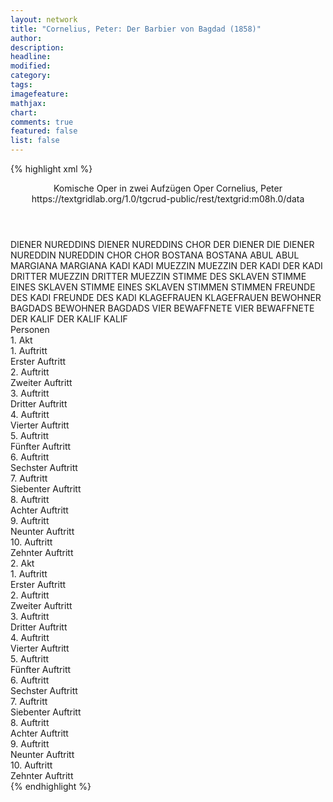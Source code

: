 ```yaml
---
layout: network
title: "Cornelius, Peter: Der Barbier von Bagdad (1858)"
author:
description:
headline:
modified:
category:
tags:
imagefeature:
mathjax:
chart:
comments: true
featured: false
list: false
---
```

{% highlight xml %}
<?xml-model href="https://raw.githubusercontent.com/DLiNa/project/master/rules/lina.rnc"?><?xml-model href="https://raw.githubusercontent.com/DLiNa/project/master/rules/lina.sch"?>
<play xmlns="http://lina.digital">
  <header>
    <title>Der Barbier von Bagdad</title>
    <subtitle>Komische Oper in zwei Aufzügen</subtitle>
    <genretitle>Oper</genretitle>
    <author>Cornelius, Peter</author>
    <date type="print"/>
    <date type="premiere" when="1858"/>
    <date type="written"/>
    <source>https://textgridlab.org/1.0/tgcrud-public/rest/textgrid:m08h.0/data</source>
  </header>
  <personae>
    <character>
      <name>DIENER NUREDDINS</name>
      <alias xml:id="diener_nureddins">
        <name>DIENER NUREDDINS</name>
      </alias>
      <alias xml:id="chor_der_diener">
        <name>CHOR DER DIENER</name>
      </alias>
      <alias xml:id="die_diener">
        <name>DIE DIENER</name>
      </alias>
    </character>
    <character>
      <name>NUREDDIN</name>
      <alias xml:id="nureddin">
        <name>NUREDDIN</name>
      </alias>
    </character>
    <character>
      <name>CHOR</name>
      <alias xml:id="chor">
        <name>CHOR</name>
      </alias>
    </character>
    <character>
      <name>BOSTANA</name>
      <alias xml:id="bostana">
        <name>BOSTANA</name>
      </alias>
    </character>
    <character>
      <name>ABUL</name>
      <alias xml:id="abul">
        <name>ABUL</name>
      </alias>
    </character>
    <character>
      <name>MARGIANA</name>
      <alias xml:id="margiana">
        <name>MARGIANA</name>
      </alias>
    </character>
    <character>
      <name>KADI</name>
      <alias xml:id="kadi">
        <name>KADI</name>
      </alias>
    </character>
    <character>
      <name>MUEZZIN</name>
      <alias xml:id="muezzin">
        <name>MUEZZIN</name>
      </alias>
    </character>
    <character>
      <name>DER KADI</name>
      <alias xml:id="der_kadi">
        <name>DER KADI</name>
      </alias>
    </character>
    <character>
      <name>DRITTER MUEZZIN</name>
      <alias xml:id="dritter_muezzin">
        <name>DRITTER MUEZZIN</name>
      </alias>
      <alias xml:id="stimme_des_sklaven">
        <name>STIMME DES SKLAVEN</name>
      </alias>
    </character>
    <character>
      <name>STIMME EINES SKLAVEN</name>
      <alias xml:id="stimme_eines_sklaven">
        <name>STIMME EINES SKLAVEN</name>
      </alias>
    </character>
    <character>
      <name>STIMMEN</name>
      <alias xml:id="stimmen">
        <name>STIMMEN</name>
      </alias>
    </character>
    <character>
      <name>FREUNDE DES KADI</name>
      <alias xml:id="freunde_des_kadi">
        <name>FREUNDE DES KADI</name>
      </alias>
    </character>
    <character>
      <name>KLAGEFRAUEN</name>
      <alias xml:id="klagefrauen">
        <name>KLAGEFRAUEN</name>
      </alias>
    </character>
    <character>
      <name>BEWOHNER BAGDADS</name>
      <alias xml:id="bewohner_bagdads">
        <name>BEWOHNER BAGDADS</name>
      </alias>
    </character>
    <character>
      <name>VIER BEWAFFNETE</name>
      <alias xml:id="vier_bewaffnete">
        <name>VIER BEWAFFNETE</name>
      </alias>
    </character>
    <character>
      <name>DER KALIF</name>
      <alias xml:id="der_kalif">
        <name>DER KALIF</name>
      </alias>
      <alias xml:id="kalif">
        <name>KALIF</name>
      </alias>
    </character>
  </personae>
  <text>
    <div>
      <head>Personen</head>
    </div>
    <div>
      <head>1. Akt</head>
      <div>
        <head>1. Auftritt</head>
        <div>
          <head>Erster Auftritt</head>
          <sp who="#diener_nureddins">
            <amount n="1" unit="speech_acts"/>
            <amount n="30" unit="words"/>
            <amount n="11" unit="lines"/>
            <amount n="181" unit="chars"/>
          </sp>
          <sp who="#nureddin">
            <amount n="5" unit="speech_acts"/>
            <amount n="49" unit="words"/>
            <amount n="10" unit="lines"/>
            <amount n="324" unit="chars"/>
          </sp>
          <sp who="#chor_der_diener">
            <amount n="4" unit="speech_acts"/>
            <amount n="94" unit="words"/>
            <amount n="24" unit="lines"/>
            <amount n="503" unit="chars"/>
          </sp>
          <sp who="#chor">
            <amount n="1" unit="speech_acts"/>
            <amount n="54" unit="words"/>
            <amount n="15" unit="lines"/>
            <amount n="303" unit="chars"/>
          </sp>
        </div>
      </div>
      <div>
        <head>2. Auftritt</head>
        <div>
          <head>Zweiter Auftritt</head>
          <sp who="#nureddin">
            <amount n="1" unit="speech_acts"/>
            <amount n="204" unit="words"/>
            <amount n="37" unit="lines"/>
            <amount n="1114" unit="chars"/>
          </sp>
        </div>
      </div>
      <div>
        <head>3. Auftritt</head>
        <div>
          <head>Dritter Auftritt</head>
          <sp who="#bostana">
            <amount n="9" unit="speech_acts"/>
            <amount n="175" unit="words"/>
            <amount n="25" unit="lines"/>
            <amount n="914" unit="chars"/>
          </sp>
          <sp who="#nureddin">
            <amount n="9" unit="speech_acts"/>
            <amount n="164" unit="words"/>
            <amount n="23" unit="lines"/>
            <amount n="869" unit="chars"/>
          </sp>
          <sp who="#bostana #nureddin">
            <amount n="1" unit="speech_acts"/>
            <amount n="91" unit="words"/>
            <amount n="21" unit="lines"/>
            <amount n="500" unit="chars"/>
          </sp>
          <sp who="#nureddin #bostana">
            <amount n="1" unit="speech_acts"/>
            <amount n="62" unit="words"/>
            <amount n="17" unit="lines"/>
            <amount n="347" unit="chars"/>
          </sp>
        </div>
      </div>
      <div>
        <head>4. Auftritt</head>
        <div>
          <head>Vierter Auftritt</head>
          <sp who="#nureddin">
            <amount n="1" unit="speech_acts"/>
            <amount n="91" unit="words"/>
            <amount n="16" unit="lines"/>
            <amount n="471" unit="chars"/>
          </sp>
        </div>
      </div>
      <div>
        <head>5. Auftritt</head>
        <div>
          <head>Fünfter Auftritt</head>
          <sp who="#abul">
            <amount n="10" unit="speech_acts"/>
            <amount n="345" unit="words"/>
            <amount n="90" unit="lines"/>
            <amount n="2130" unit="chars"/>
          </sp>
          <sp who="#nureddin">
            <amount n="8" unit="speech_acts"/>
            <amount n="162" unit="words"/>
            <amount n="28" unit="lines"/>
            <amount n="923" unit="chars"/>
          </sp>
        </div>
      </div>
      <div>
        <head>6. Auftritt</head>
        <div>
          <head>Sechster Auftritt</head>
          <sp who="#chor_der_diener">
            <amount n="8" unit="speech_acts"/>
            <amount n="131" unit="words"/>
            <amount n="45" unit="lines"/>
            <amount n="840" unit="chars"/>
          </sp>
          <sp who="#abul">
            <amount n="8" unit="speech_acts"/>
            <amount n="109" unit="words"/>
            <amount n="28" unit="lines"/>
            <amount n="603" unit="chars"/>
          </sp>
        </div>
      </div>
      <div>
        <head>7. Auftritt</head>
        <div>
          <head>Siebenter Auftritt</head>
          <sp who="#nureddin">
            <amount n="16" unit="speech_acts"/>
            <amount n="268" unit="words"/>
            <amount n="42" unit="lines"/>
            <amount n="1491" unit="chars"/>
          </sp>
          <sp who="#abul">
            <amount n="15" unit="speech_acts"/>
            <amount n="260" unit="words"/>
            <amount n="37" unit="lines"/>
            <amount n="1391" unit="chars"/>
          </sp>
          <sp who="#nureddin #abul">
            <amount n="1" unit="speech_acts"/>
            <amount n="84" unit="words"/>
            <amount n="14" unit="lines"/>
            <amount n="464" unit="chars"/>
          </sp>
        </div>
      </div>
      <div>
        <head>8. Auftritt</head>
        <div>
          <head>Achter Auftritt</head>
          <sp who="#abul">
            <amount n="1" unit="speech_acts"/>
            <amount n="111" unit="words"/>
            <amount n="22" unit="lines"/>
            <amount n="616" unit="chars"/>
          </sp>
        </div>
      </div>
      <div>
        <head>9. Auftritt</head>
        <div>
          <head>Neunter Auftritt</head>
          <sp who="#nureddin">
            <amount n="5" unit="speech_acts"/>
            <amount n="110" unit="words"/>
            <amount n="22" unit="lines"/>
            <amount n="546" unit="chars"/>
          </sp>
          <sp who="#abul">
            <amount n="5" unit="speech_acts"/>
            <amount n="109" unit="words"/>
            <amount n="23" unit="lines"/>
            <amount n="540" unit="chars"/>
          </sp>
          <sp who="#die_diener">
            <amount n="1" unit="speech_acts"/>
          </sp>
        </div>
      </div>
      <div>
        <head>10. Auftritt</head>
        <div>
          <head>Zehnter Auftritt</head>
          <sp who="#nureddin">
            <amount n="1" unit="speech_acts"/>
            <amount n="124" unit="words"/>
            <amount n="30" unit="lines"/>
            <amount n="637" unit="chars"/>
          </sp>
          <sp who="#chor_der_diener">
            <amount n="6" unit="speech_acts"/>
            <amount n="126" unit="words"/>
            <amount n="32" unit="lines"/>
            <amount n="688" unit="chars"/>
          </sp>
          <sp who="#abul">
            <amount n="2" unit="speech_acts"/>
            <amount n="21" unit="words"/>
            <amount n="7" unit="lines"/>
            <amount n="132" unit="chars"/>
          </sp>
        </div>
      </div>
    </div>
    <div>
      <head>2. Akt</head>
      <div>
        <head>1. Auftritt</head>
        <div>
          <head>Erster Auftritt</head>
          <sp who="#margiana">
            <amount n="7" unit="speech_acts"/>
            <amount n="171" unit="words"/>
            <amount n="24" unit="lines"/>
            <amount n="874" unit="chars"/>
          </sp>
          <sp who="#bostana">
            <amount n="7" unit="speech_acts"/>
            <amount n="157" unit="words"/>
            <amount n="22" unit="lines"/>
            <amount n="799" unit="chars"/>
          </sp>
          <sp who="#kadi">
            <amount n="6" unit="speech_acts"/>
            <amount n="162" unit="words"/>
            <amount n="25" unit="lines"/>
            <amount n="904" unit="chars"/>
          </sp>
          <sp who="#muezzin #dritter_muezzin">
            <amount n="1" unit="speech_acts"/>
            <amount n="48" unit="words"/>
            <amount n="275" unit="chars"/>
          </sp>
          <sp who="#der_kadi #margiana #bostana">
            <amount n="1" unit="speech_acts"/>
            <amount n="15" unit="words"/>
            <amount n="2" unit="lines"/>
            <amount n="80" unit="chars"/>
          </sp>
          <sp who="#der_kadi">
            <amount n="1" unit="speech_acts"/>
            <amount n="9" unit="words"/>
            <amount n="1" unit="lines"/>
            <amount n="40" unit="chars"/>
          </sp>
          <sp who="#dritter_muezzin">
            <amount n="1" unit="speech_acts"/>
            <amount n="5" unit="words"/>
            <amount n="1" unit="lines"/>
            <amount n="31" unit="chars"/>
          </sp>
        </div>
      </div>
      <div>
        <head>2. Auftritt</head>
        <div>
          <head>Zweiter Auftritt</head>
          <sp who="#nureddin">
            <amount n="1" unit="speech_acts"/>
            <amount n="68" unit="words"/>
            <amount n="10" unit="lines"/>
            <amount n="349" unit="chars"/>
          </sp>
          <sp who="#margiana">
            <amount n="1" unit="speech_acts"/>
            <amount n="72" unit="words"/>
            <amount n="10" unit="lines"/>
            <amount n="354" unit="chars"/>
          </sp>
          <sp who="#nureddin #margiana">
            <amount n="1" unit="speech_acts"/>
            <amount n="64" unit="words"/>
            <amount n="10" unit="lines"/>
            <amount n="322" unit="chars"/>
          </sp>
          <sp who="#abul">
            <amount n="1" unit="speech_acts"/>
            <amount n="21" unit="words"/>
            <amount n="3" unit="lines"/>
            <amount n="111" unit="chars"/>
          </sp>
          <sp who="#bostana">
            <amount n="1" unit="speech_acts"/>
          </sp>
        </div>
      </div>
      <div>
        <head>3. Auftritt</head>
        <div>
          <head>Dritter Auftritt</head>
          <sp who="#bostana">
            <amount n="3" unit="speech_acts"/>
            <amount n="38" unit="words"/>
            <amount n="5" unit="lines"/>
            <amount n="193" unit="chars"/>
          </sp>
          <sp who="#nureddin">
            <amount n="2" unit="speech_acts"/>
            <amount n="14" unit="words"/>
            <amount n="2" unit="lines"/>
            <amount n="77" unit="chars"/>
          </sp>
        </div>
      </div>
      <div>
        <head>4. Auftritt</head>
        <div>
          <head>Vierter Auftritt</head>
          <sp who="#nureddin">
            <amount n="4" unit="speech_acts"/>
            <amount n="44" unit="words"/>
            <amount n="8" unit="lines"/>
            <amount n="227" unit="chars"/>
          </sp>
          <sp who="#abul">
            <amount n="5" unit="speech_acts"/>
            <amount n="47" unit="words"/>
            <amount n="8" unit="lines"/>
            <amount n="270" unit="chars"/>
          </sp>
          <sp who="#margiana">
            <amount n="3" unit="speech_acts"/>
            <amount n="32" unit="words"/>
            <amount n="5" unit="lines"/>
            <amount n="153" unit="chars"/>
          </sp>
          <sp who="#stimme_eines_sklaven">
            <amount n="1" unit="speech_acts"/>
            <amount n="6" unit="words"/>
            <amount n="1" unit="lines"/>
            <amount n="29" unit="chars"/>
          </sp>
        </div>
      </div>
      <div>
        <head>5. Auftritt</head>
        <div>
          <head>Fünfter Auftritt</head>
          <sp who="#bostana">
            <amount n="4" unit="speech_acts"/>
            <amount n="69" unit="words"/>
            <amount n="9" unit="lines"/>
            <amount n="376" unit="chars"/>
          </sp>
          <sp who="#stimme_des_sklaven">
            <amount n="2" unit="speech_acts"/>
            <amount n="5" unit="words"/>
            <amount n="2" unit="lines"/>
            <amount n="23" unit="chars"/>
          </sp>
          <sp who="#abul">
            <amount n="2" unit="speech_acts"/>
            <amount n="17" unit="words"/>
            <amount n="4" unit="lines"/>
            <amount n="92" unit="chars"/>
          </sp>
          <sp who="#margiana">
            <amount n="2" unit="speech_acts"/>
            <amount n="15" unit="words"/>
            <amount n="2" unit="lines"/>
            <amount n="80" unit="chars"/>
          </sp>
          <sp who="#nureddin">
            <amount n="2" unit="speech_acts"/>
            <amount n="13" unit="words"/>
            <amount n="2" unit="lines"/>
            <amount n="86" unit="chars"/>
          </sp>
          <sp who="#stimmen">
            <amount n="1" unit="speech_acts"/>
            <amount n="7" unit="words"/>
            <amount n="1" unit="lines"/>
            <amount n="39" unit="chars"/>
          </sp>
        </div>
      </div>
      <div>
        <head>6. Auftritt</head>
        <div>
          <head>Sechster Auftritt</head>
          <sp who="#abul">
            <amount n="1" unit="speech_acts"/>
            <amount n="14" unit="words"/>
            <amount n="2" unit="lines"/>
            <amount n="82" unit="chars"/>
          </sp>
          <sp who="#bostana">
            <amount n="1" unit="speech_acts"/>
            <amount n="33" unit="words"/>
            <amount n="4" unit="lines"/>
            <amount n="174" unit="chars"/>
          </sp>
        </div>
      </div>
      <div>
        <head>7. Auftritt</head>
        <div>
          <head>Siebenter Auftritt</head>
          <sp who="#abul">
            <amount n="7" unit="speech_acts"/>
            <amount n="80" unit="words"/>
            <amount n="13" unit="lines"/>
            <amount n="458" unit="chars"/>
          </sp>
          <sp who="#kadi">
            <amount n="6" unit="speech_acts"/>
            <amount n="48" unit="words"/>
            <amount n="8" unit="lines"/>
            <amount n="261" unit="chars"/>
          </sp>
        </div>
      </div>
      <div>
        <head>8. Auftritt</head>
        <div>
          <head>Achter Auftritt</head>
          <sp who="#kadi">
            <amount n="2" unit="speech_acts"/>
            <amount n="43" unit="words"/>
            <amount n="8" unit="lines"/>
            <amount n="245" unit="chars"/>
          </sp>
          <sp who="#abul #diener_nureddins">
            <amount n="1" unit="speech_acts"/>
            <amount n="22" unit="words"/>
            <amount n="4" unit="lines"/>
            <amount n="122" unit="chars"/>
          </sp>
          <sp who="#freunde_des_kadi">
            <amount n="1" unit="speech_acts"/>
            <amount n="23" unit="words"/>
            <amount n="4" unit="lines"/>
            <amount n="121" unit="chars"/>
          </sp>
          <sp who="#klagefrauen">
            <amount n="2" unit="speech_acts"/>
            <amount n="33" unit="words"/>
            <amount n="6" unit="lines"/>
            <amount n="165" unit="chars"/>
          </sp>
          <sp who="#bewohner_bagdads">
            <amount n="1" unit="speech_acts"/>
            <amount n="21" unit="words"/>
            <amount n="4" unit="lines"/>
            <amount n="118" unit="chars"/>
          </sp>
          <sp who="#abul">
            <amount n="1" unit="speech_acts"/>
            <amount n="22" unit="words"/>
            <amount n="4" unit="lines"/>
            <amount n="120" unit="chars"/>
          </sp>
          <sp who="#der_kadi #freunde_des_kadi">
            <amount n="1" unit="speech_acts"/>
            <amount n="48" unit="words"/>
            <amount n="9" unit="lines"/>
            <amount n="270" unit="chars"/>
          </sp>
        </div>
      </div>
      <div>
        <head>9. Auftritt</head>
        <div>
          <head>Neunter Auftritt</head>
          <sp who="#vier_bewaffnete">
            <amount n="1" unit="speech_acts"/>
            <amount n="3" unit="words"/>
            <amount n="1" unit="lines"/>
            <amount n="18" unit="chars"/>
          </sp>
          <sp who="#der_kalif">
            <amount n="1" unit="speech_acts"/>
            <amount n="82" unit="words"/>
            <amount n="470" unit="chars"/>
          </sp>
          <sp who="#kadi">
            <amount n="2" unit="speech_acts"/>
            <amount n="64" unit="words"/>
            <amount n="8" unit="lines"/>
            <amount n="353" unit="chars"/>
          </sp>
          <sp who="#kalif">
            <amount n="4" unit="speech_acts"/>
            <amount n="35" unit="words"/>
            <amount n="5" unit="lines"/>
            <amount n="217" unit="chars"/>
          </sp>
          <sp who="#abul">
            <amount n="3" unit="speech_acts"/>
            <amount n="132" unit="words"/>
            <amount n="19" unit="lines"/>
            <amount n="711" unit="chars"/>
          </sp>
          <sp who="#chor">
            <amount n="1" unit="speech_acts"/>
            <amount n="2" unit="words"/>
            <amount n="1" unit="lines"/>
            <amount n="14" unit="chars"/>
          </sp>
        </div>
      </div>
      <div>
        <head>10. Auftritt</head>
        <div>
          <head>Zehnter Auftritt</head>
          <sp who="#kadi">
            <amount n="7" unit="speech_acts"/>
            <amount n="112" unit="words"/>
            <amount n="7" unit="lines"/>
            <amount n="607" unit="chars"/>
          </sp>
          <sp who="#margiana">
            <amount n="1" unit="speech_acts"/>
            <amount n="5" unit="words"/>
            <amount n="1" unit="lines"/>
            <amount n="21" unit="chars"/>
          </sp>
          <sp who="#chor">
            <amount n="3" unit="speech_acts"/>
            <amount n="69" unit="words"/>
            <amount n="14" unit="lines"/>
            <amount n="387" unit="chars"/>
          </sp>
          <sp who="#abul">
            <amount n="9" unit="speech_acts"/>
            <amount n="186" unit="words"/>
            <amount n="35" unit="lines"/>
            <amount n="1074" unit="chars"/>
          </sp>
          <sp who="#kadi #margiana #abul #kalif #margiana #bostana #nureddin #chor">
            <amount n="3" unit="speech_acts"/>
            <amount n="8" unit="words"/>
            <amount n="3" unit="lines"/>
            <amount n="47" unit="chars"/>
          </sp>
          <sp who="#kalif">
            <amount n="5" unit="speech_acts"/>
            <amount n="128" unit="words"/>
            <amount n="17" unit="lines"/>
            <amount n="689" unit="chars"/>
          </sp>
          <sp who="#margiana #bostana">
            <amount n="1" unit="speech_acts"/>
            <amount n="38" unit="words"/>
            <amount n="5" unit="lines"/>
            <amount n="236" unit="chars"/>
          </sp>
          <sp who="#bostana #margiana">
            <amount n="2" unit="speech_acts"/>
            <amount n="13" unit="words"/>
            <amount n="2" unit="lines"/>
            <amount n="67" unit="chars"/>
          </sp>
          <sp who="#nureddin #kadi #abul #kalif">
            <amount n="2" unit="speech_acts"/>
            <amount n="9" unit="words"/>
            <amount n="2" unit="lines"/>
            <amount n="52" unit="chars"/>
          </sp>
          <sp who="#nureddin">
            <amount n="3" unit="speech_acts"/>
            <amount n="6" unit="words"/>
            <amount n="2" unit="lines"/>
            <amount n="29" unit="chars"/>
          </sp>
          <sp who="#abul #nureddin">
            <amount n="1" unit="speech_acts"/>
            <amount n="21" unit="words"/>
            <amount n="3" unit="lines"/>
            <amount n="111" unit="chars"/>
          </sp>
          <sp who="#kadi #margiana #abul #kalif #margiana #bostana #nureddin #chor">
            <amount n="1" unit="speech_acts"/>
            <amount n="1" unit="words"/>
            <amount n="1" unit="lines"/>
            <amount n="13" unit="chars"/>
          </sp>
        </div>
      </div>
    </div>
  </text>
</play>
{% endhighlight %}